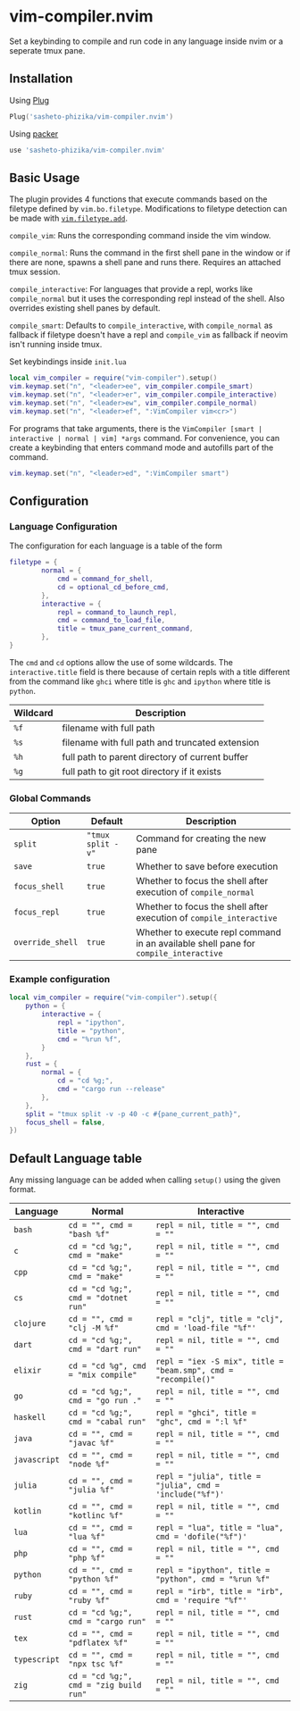 # vim-compiler.nvim
Set a keybinding to compile and run code in any language inside nvim or a seperate tmux pane.

## Installation
Using [Plug](https://github.com/junegunn/vim-plug)
```lua
Plug('sasheto-phizika/vim-compiler.nvim')
```
Using [packer](https://github.com/wbthomason/packer.nvim)
```lua
use 'sasheto-phizika/vim-compiler.nvim'
```

## Basic Usage
The plugin provides 4 functions that execute commands based on the filetype defined by `vim.bo.filetype`. Modifications to filetype detection can be made with [`vim.filetype.add`](https://neovim.io/doc/user/lua.html#lua-filetype).

`compile_vim`: Runs the corresponding command inside the vim window.

`compile_normal`: Runs the command in the first shell pane in the window or if there are none, spawns a shell pane and runs there. Requires an attached tmux session.

`compile_interactive`: For languages that provide a repl, works like `compile_normal` but it uses the corresponding repl instead of the shell. Also overrides existing shell panes by default.

`compile_smart`: Defaults to `compile_interactive`, with `compile_normal` as fallback if filetype doesn't have a repl and `compile_vim` as fallback if neovim isn't running inside tmux.

Set keybindings inside `init.lua`

```lua
local vim_compiler = require("vim-compiler").setup()
vim.keymap.set("n", "<leader>ee", vim_compiler.compile_smart)
vim.keymap.set("n", "<leader>er", vim_compiler.compile_interactive)
vim.keymap.set("n", "<leader>ew", vim_compiler.compile_normal)
vim.keymap.set("n", "<leader>ef", ":VimCompiler vim<cr>")
```
For programs that take arguments, there is the `VimCompiler [smart | interactive | normal | vim] *args` command. For convenience, you can create a keybinding that enters command mode and autofills part of the command.

```lua
vim.keymap.set("n", "<leader>ed", ":VimCompiler smart")
```

## Configuration
### Language Configuration
The configuration for each language is a table of the form

```lua
filetype = { 
        normal = {
            cmd = command_for_shell,
            cd = optional_cd_before_cmd,
        },
        interactive = {
            repl = command_to_launch_repl,
            cmd = command_to_load_file,
            title = tmux_pane_current_command,
        },
}

```

The `cmd` and `cd` options allow the use of some wildcards. The `interactive.title` field is there because of certain repls with a title different from the command like `ghci` where title is `ghc` and `ipython` where title is `python`.

| Wildcard | Description
|----------|------------|
| `%f` | filename with full path
| `%s` | filename with full path and truncated extension
| `%h` | full path to parent directory of current buffer
| `%g` | full path to git root directory if it exists

### Global Commands
| Option | Default | Description
|--------|---------|------------|
| `split`                | `"tmux split -v"` | Command for creating the new pane
| `save`                 |  `true`   | Whether to save before execution
| `focus_shell`          |   `true`  | Whether to focus the shell after execution of `compile_normal`  
| `focus_repl`           |   `true`  | Whether to focus the shell after execution of `compile_interactive`  
| `override_shell`       |   `true`  | Whether to execute repl command in an available shell pane for `compile_interactive`


### Example configuration
```lua
local vim_compiler = require("vim-compiler").setup({
    python = {
        interactive = {
            repl = "ipython",
            title = "python",
            cmd = "%run %f",
        }
    },
    rust = {
        normal = {
            cd = "cd %g;",
            cmd = "cargo run --release"
        },
    },
    split = "tmux split -v -p 40 -c #{pane_current_path}",
    focus_shell = false,
})
```
##  Default Language table
Any missing language can be added when calling `setup()` using the given format.

|Language | Normal | Interactive
|---------|--------|-----------
|`bash`|`cd = "", cmd = "bash %f"`|`repl = nil, title = "", cmd = ""`
|`c`|`cd = "cd %g;", cmd = "make"`|`repl = nil, title = "", cmd = ""`
|`cpp`|`cd = "cd %g;", cmd = "make"`|`repl = nil, title = "", cmd = ""`
|`cs`|`cd = "cd %g;", cmd = "dotnet run"`|`repl = nil, title = "", cmd = ""`
|`clojure`|`cd = "", cmd = "clj -M %f"`|`repl = "clj", title = "clj", cmd = 'load-file "%f"'`
|`dart`|`cd = "cd %g;", cmd = "dart run"`|`repl = nil, title = "", cmd = ""`
|`elixir`|`cd = "cd %g", cmd = "mix compile"`|`repl = "iex -S mix", title = "beam.smp", cmd = "recompile()"`
|`go`|`cd = "cd %g;", cmd = "go run ."`|`repl = nil, title = "", cmd = ""`
|`haskell`|`cd = "cd %g;", cmd = "cabal run"`|`repl = "ghci", title = "ghc", cmd = ":l %f"`
|`java`|`cd = "", cmd = "javac %f"`|`repl = nil, title = "", cmd = ""`
|`javascript`|`cd = "", cmd = "node %f"`|`repl = nil, title = "", cmd = ""`
|`julia`|`cd = "", cmd = "julia %f"`|`repl = "julia", title = "julia", cmd = 'include("%f")'`
|`kotlin`|`cd = "", cmd = "kotlinc %f"`|`repl = nil, title = "", cmd = ""`
|`lua`|`cd = "", cmd = "lua %f"`|`repl = "lua", title = "lua", cmd = 'dofile("%f")'`
|`php`|`cd = "", cmd = "php %f"`|`repl = nil, title = "", cmd = ""`
|`python`|`cd = "", cmd = "python %f"`|`repl = "ipython", title = "python", cmd = "%run %f"`
|`ruby`|`cd = "", cmd = "ruby %f"`|`repl = "irb", title = "irb", cmd = 'require "%f"'`
|`rust`|`cd = "cd %g;", cmd = "cargo run"`|`repl = nil, title = "", cmd = ""`
|`tex`|`cd = "", cmd = "pdflatex %f"`|`repl = nil, title = "", cmd = ""`
|`typescript`|`cd = "", cmd = "npx tsc %f"`|`repl = nil, title = "", cmd = ""`
|`zig`|`cd = "cd %g;", cmd = "zig build run"`|`repl = nil, title = "", cmd = ""`


